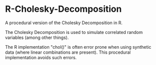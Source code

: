 # R-Cholesky-Decomposition
A procedural version of the Cholesky Decomposition in R.

The Cholesky Decomposition is used to simulate correlated random variables (among other things).

The R implementation "chol()" is often error prone when using synthetic data (where linear combinations are present).
This procedural implementation avoids such errors.
